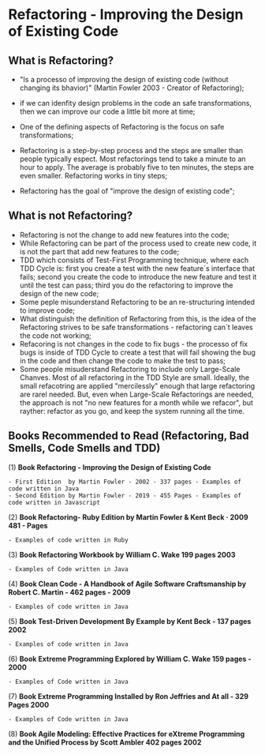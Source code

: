 # Refactoring - Improving the Design of Existing Code

## What is Refactoring?

- "Is a processo of improving the design of existing code (without changing its bhavior)" (Martin Fowler 2003 - Creator of Refactoring);

- if we can idenfity design problems in the code an safe transformations, then we can improve our code a little bit more at time;
- One of the defining aspects of Refactoring is the focus on safe transformations;
- Refactoring is a step-by-step process and the steps are smaller than people typically espect. Most refactorings tend to take a minute to an hour to apply. The average is probably five to ten minutes, the steps are even smaller. Refactoring works in tiny steps;
- Refactoring has the goal of "improve the design of existing code";

## What is not Refactoring?

- Refactoring is not the change to add new features into the code;
- While Refactoring can be part of the process used to create new code, it is not the part that add new features to the code;
- TDD which consists of Test-First Programming technique, where each TDD Cycle is: first you create a test with the new feature´s interface that fails; second you create the code to introduce the new feature and test it until the test can pass; third you do the refactoring to improve the design of the new code;
- Some peple misunderstand Refactoring to be an re-structuring intended to improve code; 
- What distinguish the definition of Refactoring from this, is the idea of the Refactoring strives to be safe transformations - refactoring can´t leaves the code not working;
- Refacoring is not changes in the code to fix bugs - the processo of fix bugs is inside of TDD Cycle to create a test that will fail showing the bug in the code and then change the code to make the test to pass;
- Some people misuderstand Refactoring to include only Large-Scale Chanves. Most of all refactoring in the TDD Style are small. Ideally, the small refacotring are applied "mercilessly" enough that large refactoring are rarel needed. But, even when Large-Scale Refactorings are needed, the approach is not "no new features for a month while we refacor", but rayther: refactor as you go, and keep the system running all the time.

## Books Recommended to Read (Refactoring, Bad Smells, Code Smells and TDD)

(1) **Book Refactoring - Improving the Design of Existing Code**
    
    - First Edition  by Martin Fowler - 2002 - 337 pages - Examples of code written in Java 
    - Second Edition by Martin Fowler - 2019 - 455 Pages - Examples of code written in Javascript
    
(2) **Book Refactoring-  Ruby Edition by Martin Fowler & Kent Beck · 2009 481 - Pages**

    - Examples of code written in Ruby
    
(3) **Book Refactoring Workbook by William C. Wake  199 pages 2003**

    - Examples of Code written in Java

(4) **Book Clean Code - A Handbook of Agile Software Craftsmanship by Robert C. Martin - 462 pages - 2009**

    - Examples of code written in Java
    
(5) **Book Test-Driven Development By Example by Kent Beck - 137 pages 2002**

    - Examples of code written in Java

(6) **Book Extreme Programming Explored by William C. Wake 159 pages - 2000**

    - Examples of Code written in Java

(7) **Book Extreme Programming Installed  by Ron Jeffries and At all - 329 Pages 2000** 

    - Examples of Code written in Java

(8) **Book Agile Modeling: Effective Practices for eXtreme Programming and the Unified Process by Scott Ambler 402 pages 2002**
    
    
